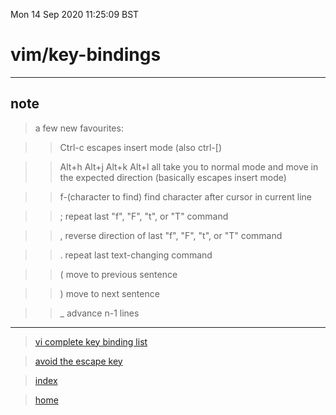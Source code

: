 Mon 14 Sep 2020 11:25:09 BST

# vim/key-bindings
___

## note

> a few new favourites:

>> Ctrl-c  escapes insert mode (also ctrl-[)

>> Alt+h Alt+j Alt+k Alt+l all take you to normal mode and move in the expected direction (basically escapes insert mode) 

>> f-(character to find) find character after cursor in current line	

>> ;	repeat last "f", "F", "t", or "T" command

>> ,	reverse direction of last "f", "F", "t", or "T" command

>> .	repeat last text-changing command

>> (	move to previous sentence

>> )	move to next sentence

>> _	advance n-1 lines

___
> [vi complete key binding list][1] 

> [avoid the escape key][2]

> [index](./index-file.md)

> [home](./vim-index.md)
 
[1]: https://hea-www.harvard.edu/~fine/Tech/vi.html
[2]: https://vim.fandom.com/wiki/Avoid_the_escape_key
